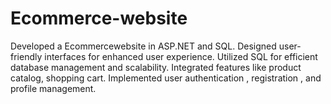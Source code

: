 # Ecommerce-website
Developed a Ecommercewebsite in ASP.NET and SQL.  Designed user-friendly interfaces for enhanced user experience. Utilized SQL for efficient database management and scalability. Integrated features like product catalog, shopping cart. Implemented user authentication , registration , and profile management.
